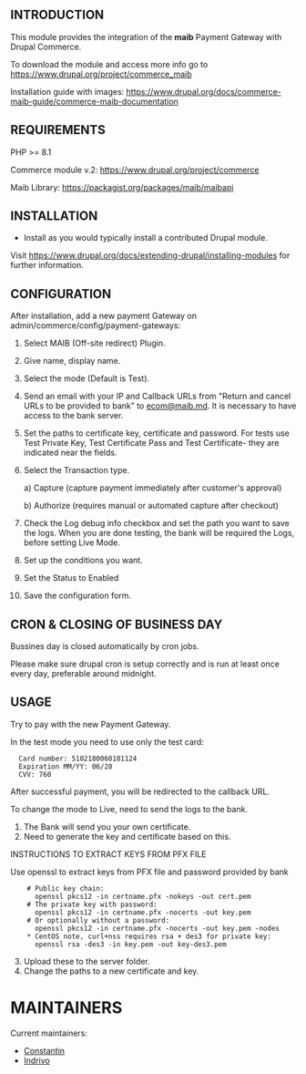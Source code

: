 INTRODUCTION
------------

This module provides the integration of the **maib** Payment Gateway with Drupal Commerce.

To download the module and access more info go to https://www.drupal.org/project/commerce_maib

Installation guide with images: https://www.drupal.org/docs/commerce-maib-guide/commerce-maib-documentation

REQUIREMENTS
------------
PHP >= 8.1

Commerce module v.2: https://www.drupal.org/project/commerce

Maib Library: https://packagist.org/packages/maib/maibapi

INSTALLATION
------------

 * Install as you would typically install a contributed Drupal module. 

Visit https://www.drupal.org/docs/extending-drupal/installing-modules for further information.

CONFIGURATION
-------------

After installation, add a new payment Gateway on admin/commerce/config/payment-gateways:
1. Select MAIB (Off-site redirect) Plugin.
2. Give name, display name.
3. Select the mode (Default is Test).
4. Send an email with your IP and Callback URLs from "Return and cancel URLs to be provided to bank" to ecom@maib.md.
It is necessary to have access to the bank server.
5. Set the paths to certificate key, certificate and password.
 For tests use Test Private Key, Test Certificate Pass and Test Certificate- they are indicated near the fields.
6. Select the Transaction type.
  
   a) Capture (capture payment immediately after customer's approval)
   
   b) Authorize (requires manual or automated capture after checkout)
7. Check the Log debug info checkbox and set the path you want to save the logs.
When you are done testing, the bank will be required the Logs, before setting Live Mode.
8. Set up the conditions you want.
9. Set the Status to Enabled
10. Save the configuration form.

CRON & CLOSING OF BUSINESS DAY 
------------------------------

Bussines day is closed automatically by cron jobs. 

Please make sure drupal cron is setup correctly and is run at least once every day, preferable around midnight. 

USAGE
-----
Try to pay with the new Payment Gateway.

In the test mode you need to use only the test card:

      Card number: 5102180060101124
      Expiration MM/YY: 06/28
      CVV: 760

After successful payment, you will be redirected to the callback URL.

To change the mode to Live, need to send the logs to the bank.
1. The Bank will send you your own certificate.
2. Need to generate the key and certificate based on this.

INSTRUCTIONS TO EXTRACT KEYS FROM PFX FILE

Use openssl to extract keys from PFX file and password provided by bank
        
        # Public key chain:
          openssl pkcs12 -in certname.pfx -nokeys -out cert.pem
        # The private key with password:
          openssl pkcs12 -in certname.pfx -nocerts -out key.pem
        # Or optionally without a password:
          openssl pkcs12 -in certname.pfx -nocerts -out key.pem -nodes
        * CentOS note, curl+nss requires rsa + des3 for private key:
          openssl rsa -des3 -in key.pem -out key-des3.pem

3. Upload these to the server folder.
4. Change the paths to a new certificate and key.

MAINTAINERS
===========

Current maintainers:

 * [Constantin](https://github.com/kostealupu)
 * [Indrivo](https://github.com/indrivo)
